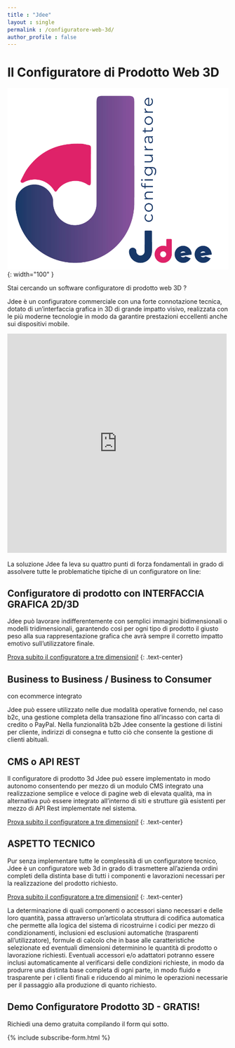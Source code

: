 ```yaml
---
title : "Jdee"
layout : single
permalink : /configuratore-web-3d/
author_profile : false
---
```


# Il Configuratore di Prodotto Web 3D

![configuratore web 3d](/assets/images/jdee.png){: width="100" }

Stai cercando un software configuratore di prodotto web 3D ?

Jdee è un configuratore commerciale con una forte connotazione tecnica, dotato di un’interfaccia grafica in 3D di grande impatto visivo, realizzata con le più moderne tecnologie in modo da garantire prestazioni eccellenti anche sui dispositivi mobile.


<iframe title="A 3D model of a Nike shoe" class="hero__iframe" width="500" height="500" src="https://sketchfab.com/models/cc89c1e265514cbab1234eba999683e1/embed?annotations_visible=0&amp;autospin=-0.1&amp;autostart=1&amp;camera=0&amp;double_click=0&amp;internal=1&amp;max_texture_size=1024&amp;orbit_constraint_pan=1&amp;orbit_constraint_zoom_in=4&amp;orbit_constraint_zoom_out=600&amp;preload=100&amp;scrollwheel=0&amp;sound_enable=0&amp;transparent=1&amp;ui_animations=0&amp;ui_annotations=0&amp;ui_ar=1&amp;ui_ar_help=0&amp;ui_color=white&amp;ui_fadeout=0&amp;ui_fullscreen=1&amp;ui_help=0&amp;ui_infos=0&amp;ui_inspector=0&amp;ui_settings=0&amp;ui_stop=0&amp;ui_theatre=0&amp;ui_theme=dark&amp;ui_vr=0&amp;ui_watermark=0" frameborder="0" allow="autoplay; fullscreen; vr" allowvr="" allowfullscreen="" mozallowfullscreen="true" webkitallowfullscreen="true"></iframe>


La soluzione Jdee fa leva su quattro punti di forza fondamentali in grado di assolvere tutte le problematiche tipiche di un configuratore on line:


## Configuratore di prodotto con INTERFACCIA GRAFICA 2D/3D

Jdee può lavorare indifferentemente con semplici immagini bidimensionali o modelli tridimensionali, garantendo così per ogni tipo di prodotto il giusto peso alla sua rappresentazione grafica che avrà sempre il corretto impatto emotivo sull’utilizzatore finale.


<a href="https://demo.jdeece.com/it/vestiti/scarpa/" class="btn btn--primary">Prova subito il configuratore a tre dimensioni!</a>
{: .text-center}
## Business to Business / Business to Consumer
con ecommerce integrato

Jdee può essere utilizzato nelle due modalità operative fornendo, nel caso b2c, una gestione completa della transazione fino all’incasso con carta di credito o PayPal.
Nella funzionalità b2b Jdee consente la gestione di listini per cliente, indirizzi di consegna e tutto ciò che consente la gestione di clienti abituali.

## CMS o API REST

Il configuratore di prodotto 3d Jdee può essere implementato in modo autonomo consentendo per mezzo di un modulo CMS integrato una realizzazione semplice e veloce di pagine web di elevata qualità, ma in alternativa può essere integrato all’interno di siti e strutture già esistenti per mezzo di API Rest implementate nel sistema.

<a href="https://demo.jdeece.com/it/vestiti/scarpa/" class="btn btn--primary">Prova subito il configuratore a tre dimensioni!</a>
{: .text-center}
## ASPETTO TECNICO

Pur senza implementare tutte le complessità di un configuratore tecnico, Jdee è un configuratore web 3d in grado di trasmettere all’azienda ordini completi della distinta base di tutti i componenti e lavorazioni necessari per la realizzazione del prodotto richiesto.


<a href="https://demo.jdeece.com/it/vestiti/scarpa/" class="btn btn--primary">Prova subito il configuratore a tre dimensioni!</a>
{: .text-center}

La determinazione di quali componenti o accessori siano necessari e delle loro quantità, passa attraverso un’articolata struttura di codifica automatica che permette alla logica del sistema di ricostruirne i codici per mezzo di condizionamenti, inclusioni ed esclusioni automatiche (trasparenti all’utilizzatore), formule di calcolo che in base alle caratteristiche selezionate ed eventuali dimensioni determinino le quantità di prodotto o lavorazione richiesti.
Eventuali accessori e/o adattatori potranno essere inclusi automaticamente al verificarsi delle condizioni richieste, in modo da produrre una distinta base completa di ogni parte, in modo fluido e trasparente per i clienti finali e riducendo al minimo le operazioni necessarie per il passaggio alla produzione di quanto richiesto.


## Demo Configuratore Prodotto 3D - GRATIS!

Richiedi una demo gratuita compilando il form qui sotto.


{% include subscribe-form.html %}